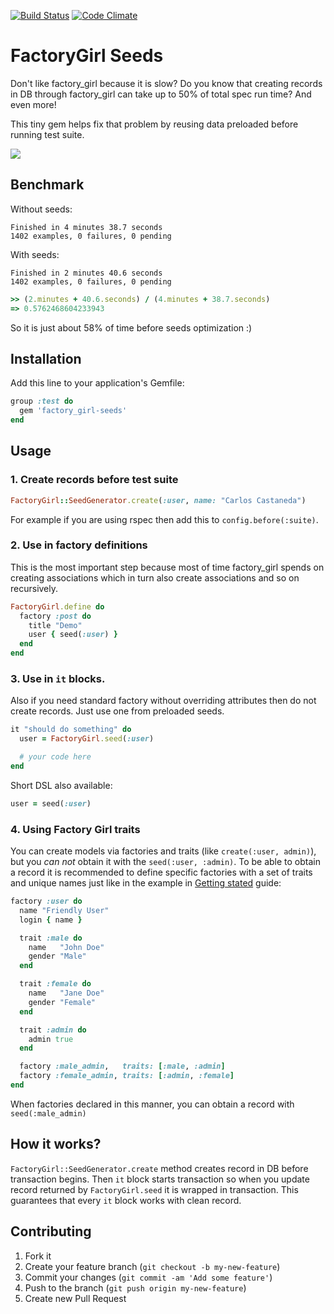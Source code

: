 [![Build Status](https://travis-ci.org/evrone/factory_girl-seeds.svg?branch=master)](https://travis-ci.org/evrone/factory_girl-seeds)
[![Code Climate](https://codeclimate.com/github/evrone/factory_girl-seeds.png)](https://codeclimate.com/github/evrone/factory_girl-seeds)

# FactoryGirl Seeds

Don't like factory_girl because it is slow? Do you know that creating records in DB through factory_girl can take up to 50% of total spec run time? And even more!

This tiny gem helps fix that problem by reusing data preloaded before running test suite.

![](seed.jpg)

## Benchmark

Without seeds:

```
Finished in 4 minutes 38.7 seconds
1402 examples, 0 failures, 0 pending
```

With seeds:

```
Finished in 2 minutes 40.6 seconds
1402 examples, 0 failures, 0 pending
```

```ruby
>> (2.minutes + 40.6.seconds) / (4.minutes + 38.7.seconds)
=> 0.5762468604233943
```

So it is just about 58% of time before seeds optimization :)

## Installation

Add this line to your application's Gemfile:

```ruby
group :test do
  gem 'factory_girl-seeds'
end
```

## Usage

### 1. Create records before test suite

```ruby
FactoryGirl::SeedGenerator.create(:user, name: "Carlos Castaneda")
```

For example if you are using rspec then add this to ```config.before(:suite)```.

### 2. Use in factory definitions

This is the most important step because most of time factory_girl spends on creating associations which in turn also create associations and so on recursively.

```ruby
FactoryGirl.define do
  factory :post do
    title "Demo"
    user { seed(:user) }
  end
end
```

### 3. Use in `it` blocks.

Also if you need standard factory without overriding attributes then do not create records. Just use one from preloaded seeds.

```ruby
it "should do something" do
  user = FactoryGirl.seed(:user)

  # your code here
end
```

Short DSL also available:

```ruby
user = seed(:user)
```

### 4. Using Factory Girl traits

You can create models via factories and traits (like `create(:user, admin)`), but you *can not* obtain it with the `seed(:user, :admin)`. To be able to obtain a record it is recommended to define specific factories with a set of traits and unique names just like in the example in [Getting stated](https://github.com/thoughtbot/factory_girl/blob/master/GETTING_STARTED.md#traits) guide:

```ruby
factory :user do
  name "Friendly User"
  login { name }

  trait :male do
    name   "John Doe"
    gender "Male"
  end

  trait :female do
    name   "Jane Doe"
    gender "Female"
  end

  trait :admin do
    admin true
  end

  factory :male_admin,   traits: [:male, :admin]
  factory :female_admin, traits: [:admin, :female]
end
```

When factories declared in this manner, you can obtain a record with `seed(:male_admin)`

## How it works?

```FactoryGirl::SeedGenerator.create``` method creates record in DB before transaction begins. Then ```it``` block starts transaction so when you update record returned by ```FactoryGirl.seed``` it is wrapped in transaction. This guarantees that every ```it``` block works with clean record.

## Contributing

1. Fork it
2. Create your feature branch (`git checkout -b my-new-feature`)
3. Commit your changes (`git commit -am 'Add some feature'`)
4. Push to the branch (`git push origin my-new-feature`)
5. Create new Pull Request
